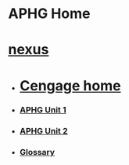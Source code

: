 # APHG Home 
# [nexus](./../nexus/)

- # [Cengage home](./../cengage-home/)

- ### [APHG Unit 1](./../aphg-unit-1/)
- ### [APHG Unit 2](./../aphg-unit-2/)

- ### [Glossary](./../glossary/)
